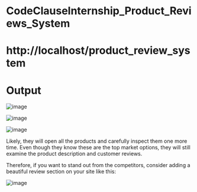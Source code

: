 # CodeClauseInternship_Product_Reviews_System
# http://localhost/product_review_system
# Output
![image](https://github.com/shivkumar44/CodeClauseInternship_Product_Reviews_System/assets/123741836/16ffa35d-c462-41d2-8cbd-f810dadb17f3)

![image](https://github.com/shivkumar44/CodeClauseInternship_Product_Reviews_System/assets/123741836/3d13b89a-9646-4f78-a3f8-078c0857daed)

![image](https://github.com/shivkumar44/CodeClauseInternship_Product_Reviews_System/assets/123741836/e3162df2-5fd8-476f-902f-24286aed78d0)

Likely, they will open all the products and carefully inspect them one more time. Even though they know these are the top market options, they will still examine the product description and customer reviews.

Therefore, if you want to stand out from the competitors, consider adding a beautiful review section on your site like this:

![image](https://github.com/shivkumar44/CodeClauseInternship_Product_Reviews_System/assets/123741836/763478fe-7fb4-4de9-b540-b25913ddbad3)




